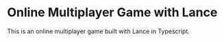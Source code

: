 # Online Multiplayer Game with Lance
This is an online multiplayer game built with Lance in Typescript.
